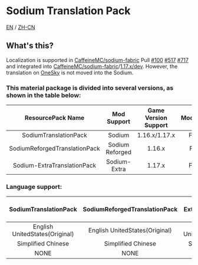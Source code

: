# Sodium Translation Pack

[EN](https://github.com/TexBlock/SodiumTranslationPack/blob/master/README-EN.md) / [ZH-CN](https://gitee.com/TexTrue/SodiumTranslationPack/blob/master/README.md)
## What's this?

Localization is supported in [CaffeineMC/sodium-fabric](https://github.com/CaffeineMC/sodium-fabric) Pull [#100](https://github.com/CaffeineMC/sodium-fabric/pull/100) [#517](https://github.com/CaffeineMC/sodium-fabric/pull/517) [#717](https://github.com/CaffeineMC/sodium-fabric/pull/717) and integrated into [CaffeineMC/sodium-fabric](https://github.com/CaffeineMC/sodium-fabric)/[1.17.x/dev](https://github.com/CaffeineMC/sodium-fabric/tree/1.17.x/dev). However, the translation on [OneSky](https://jellysquid.oneskyapp.com/collaboration/project?id=366422) is not moved into the Sodium.

### This material package is divided into several versions, as shown in the table below:

|       ResourcePack Name       |   Mod Support   | Game Version Support | ModLoader |
| :---------------------------: | :-------------: | :------------------: | :-------: |
|     SodiumTranslationPack     |     Sodium      |    1.16.x/1.17.x     |  Fabric   |
| SodiumReforgedTranslationPack | Sodium Reforged |        1.16.x        |   Forge   |
|  Sodium-ExtraTranslationPack  |  Sodium-Extra   |       1.17.x|  Fabric   |



### Language support:

|     SodiumTranslationPack      | SodiumReforgedTranslationPack  | Sodium-ExtraTranslationPack [NotSupported] |
| :----------------------------: | :----------------------------: | :----------------------------------------: |
| English UnitedStates(Original) | English UnitedStates(Original) |       English UnitedStates(Original)       |
|       Simplified Chinese       |       Simplified Chinese       |             Simplified Chinese             |
|              NONE              |              NONE              |                    NONE                    |

